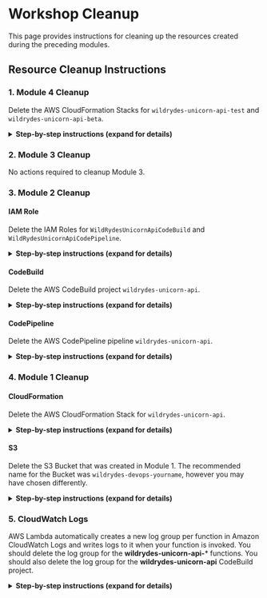 # Workshop Cleanup

This page provides instructions for cleaning up the resources created during the preceding modules.

## Resource Cleanup Instructions

### 1. Module 4 Cleanup
Delete the AWS CloudFormation Stacks for `wildrydes-unicorn-api-test` and `wildrydes-unicorn-api-beta`.

<details>
<summary><strong>Step-by-step instructions (expand for details)</strong></summary><p>

1. In the AWS Management Console, click **Services** then select **CloudFormation** under Management Tools.

1. Select the checkbox to the left of the `wildrydes-unicorn-api-test` Stack.

1. Select the Actions dropdown menu above the list of Stacks.

1. Select **Delete Stack**.

1. Select **Yes, Delete**.

Repeat these steps for the `wildrydes-unicorn-api-beta` Stack.

</p></details>

### 2. Module 3 Cleanup

No actions required to cleanup Module 3.

### 3. Module 2 Cleanup

#### IAM Role

Delete the IAM Roles for `WildRydesUnicornApiCodeBuild` and `WildRydesUnicornApiCodePipeline`.

<details>
<summary><strong>Step-by-step instructions (expand for details)</strong></summary><p>

1. In the AWS Management Console, click **Services** then select **IAM** under Security, Identity & Compliance.

1. Select **Roles** from the navigation menu.

1. Type `WildRydesUnicornApiCloudFormation` into the filter box.

1. Select the role.

1. From the **Role actions** drop-down, select **Delete role**.

1. Choose **Yes, Delete** when prompted to confirm.

Repeat these steps for the `WildRydesUnicornApiCodeBuild` and `WildRydesUnicornApiCodePipeline` Roles.

</p></details>

#### CodeBuild

Delete the AWS CodeBuild project `wildrydes-unicorn-api`.

<details>
<summary><strong>Step-by-step instructions (expand for details)</strong></summary><p>

1. In the AWS Management Console, click **Services** then select **CodeBuild** under Developer Tools.

1. Select `wildrydes-unicorn-api` from the list of Build projects.

1. From the **Actions** drop-down, select **Delete**.

1. Choose **Delete** when prompted to confirm.

</p></details>

#### CodePipeline

Delete the AWS CodePipeline pipeline `wildrydes-unicorn-api`.

<details>
<summary><strong>Step-by-step instructions (expand for details)</strong></summary><p>

1. In the AWS Management Console, click **Services** then select **CodePipeline** under Developer Tools.

1. Select `wildrydes-unicorn-api` from the list of Pipelines.

1. Choose **Edit**.

1. Choose **Delete**.

1. Enter `wildrydes-unicorn-api` as the name of the pipeline to confirm deletion.

1. Choose **Delete**.

1. Choose the Refresh Icon to update the list of pipelines and confirm `wildrydes-unicorn-api` is no longer listed.

</p></details>

### 4. Module 1 Cleanup

#### CloudFormation
Delete the AWS CloudFormation Stack for `wildrydes-unicorn-api`.

<details>
<summary><strong>Step-by-step instructions (expand for details)</strong></summary><p>

1. In the AWS Management Console, click **Services** then select **CloudFormation** under Management Tools.

1. Select the checkbox to the left of the `wildrydes-unicorn-api` Stack.

1. Select the Actions dropdown menu above the list of Stacks.

1. Select **Delete Stack**.

1. Select **Yes, Delete**.

</p></details>

#### S3
Delete the S3 Bucket that was created in Module 1.  The recommended name for the Bucket was `wildrydes-devops-yourname`, however you may have chosen differently.

<details>
<summary><strong>Step-by-step instructions (expand for details)</strong></summary><p>

1. In the AWS Management Console choose **Services** then select **S3** under Storage.

1. Select the bucket you created in module 1.

1. Choose **Delete bucket**.

1. Enter the name of your bucket when prompted to confirm, Then choose confirm.

</p></details>


### 5. CloudWatch Logs
AWS Lambda automatically creates a new log group per function in Amazon CloudWatch Logs and writes logs to it when your function is invoked. You should delete the log group for the **wildrydes-unicorn-api-*** functions.  You should also delete the log group for the **wildrydes-unicorn-api** CodeBuild project.

<details>
<summary><strong>Step-by-step instructions (expand for details)</strong></summary><p>

1. From the AWS Console click **Services** then select **CloudWatch** under Management Tools.

1. Choose **Logs** in the navigation menu.

1. Type `/aws/lambda/wildrydes-unicorn-api` into the **Filter** text box to locate the log groups.

For each log group, perform the following steps:

1. Select the log group

1. Choose **Delete log group** from the **Actions** drop-down.

1. Choose **Yes, Delete** when prompted to confirm.

Follow the steps above to filter and delete the `/aws/codebuild/wildrydes-unicorn-api` log group.

</p></details>
